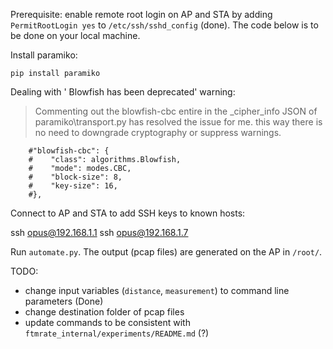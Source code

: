 Prerequisite: enable remote root login on AP and STA by adding `PermitRootLogin yes` to `/etc/ssh/sshd_config` (done). The code below is to be done on your local machine.

Install paramiko:

    pip install paramiko

Dealing with ' Blowfish has been deprecated' warning:

> Commenting out the blowfish-cbc entire in the _cipher_info JSON of paramiko\transport.py has resolved the issue for me. this way there is no need to downgrade cryptography or suppress warnings.

        #"blowfish-cbc": {
        #    "class": algorithms.Blowfish,
        #    "mode": modes.CBC,
        #    "block-size": 8,
        #    "key-size": 16,
        #},

Connect to AP and STA to add SSH keys to known hosts:

   ssh opus@192.168.1.1
   ssh opus@192.168.1.7

Run `automate.py`. The output (pcap files) are generated on the AP in `/root/`.

TODO:

- change input variables (`distance`, `measurement`) to command line parameters (Done)
- change destination folder of pcap files
- update commands to be consistent with `ftmrate_internal/experiments/README.md` (?)